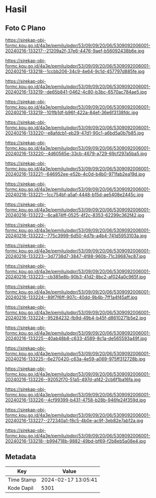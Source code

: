 # Hasil

## Foto C Plano

https://sirekap-obj-formc.kpu.go.id/4a3e/pemilu/pdpr/53/09/09/20/06/5309092006001-20240216-133217--21209a2f-37e6-4476-9aef-b56092438b6e.jpg

https://sirekap-obj-formc.kpu.go.id/4a3e/pemilu/pdpr/53/09/09/20/06/5309092006001-20240216-133218--1ccbb206-34c9-4e64-9c1d-457797d885fe.jpg

https://sirekap-obj-formc.kpu.go.id/4a3e/pemilu/pdpr/53/09/09/20/06/5309092006001-20240216-133219--de65b841-0462-4c80-b3bc-6570ac784ae5.jpg

https://sirekap-obj-formc.kpu.go.id/4a3e/pemilu/pdpr/53/09/09/20/06/5309092006001-20240216-133219--101fb1df-b96f-422a-84ef-36e6f3138fdc.jpg

https://sirekap-obj-formc.kpu.go.id/4a3e/pemilu/pdpr/53/09/09/20/06/5309092006001-20240216-133220--e8afdcb1-eb29-47d1-90c1-a6bd5a0b7b85.jpg

https://sirekap-obj-formc.kpu.go.id/4a3e/pemilu/pdpr/53/09/09/20/06/5309092006001-20240216-133220--4d60565e-33cb-4679-a729-69cf297a5ba5.jpg

https://sirekap-obj-formc.kpu.go.id/4a3e/pemilu/pdpr/53/09/09/20/06/5309092006001-20240216-133221--646952ee-e52b-4c0d-b4b0-971fab2ea19d.jpg

https://sirekap-obj-formc.kpu.go.id/4a3e/pemilu/pdpr/53/09/09/20/06/5309092006001-20240216-133221--1cc754bf-a5af-4448-b15d-ae5408e2445c.jpg

https://sirekap-obj-formc.kpu.go.id/4a3e/pemilu/pdpr/53/09/09/20/06/5309092006001-20240216-133222--6ca874ff-0525-4f2c-8353-62299c362f42.jpg

https://sirekap-obj-formc.kpu.go.id/4a3e/pemilu/pdpr/53/09/09/20/06/5309092006001-20240216-133222--775c3999-6d50-4d7b-a4b4-741d5953103a.jpg

https://sirekap-obj-formc.kpu.go.id/4a3e/pemilu/pdpr/53/09/09/20/06/5309092006001-20240216-133223--3d7738d7-3847-4f88-960b-71c39687ec87.jpg

https://sirekap-obj-formc.kpu.go.id/4a3e/pemilu/pdpr/53/09/09/20/06/5309092006001-20240216-133223--cb385e8b-90b3-41d2-8bc2-af024a0c965f.jpg

https://sirekap-obj-formc.kpu.go.id/4a3e/pemilu/pdpr/53/09/09/20/06/5309092006001-20240216-133224--89f7f6ff-907c-40dd-9b4b-7ff1a4f45aff.jpg

https://sirekap-obj-formc.kpu.go.id/4a3e/pemilu/pdpr/53/09/09/20/06/5309092006001-20240216-133224--95284232-fb9d-49b4-b45f-d8610271b5e2.jpg

https://sirekap-obj-formc.kpu.go.id/4a3e/pemilu/pdpr/53/09/09/20/06/5309092006001-20240216-133225--40ab48b8-c633-4589-8c1a-de565593a49f.jpg

https://sirekap-obj-formc.kpu.go.id/4a3e/pemilu/pdpr/53/09/09/20/06/5309092006001-20240216-133225--6e270420-c63a-4e59-a069-975ff312728b.jpg

https://sirekap-obj-formc.kpu.go.id/4a3e/pemilu/pdpr/53/09/09/20/06/5309092006001-20240216-133226--92052f70-51a5-497d-af42-2cb6f1ba16fa.jpg

https://sirekap-obj-formc.kpu.go.id/4a3e/pemilu/pdpr/53/09/09/20/06/5309092006001-20240216-133226--4cf99399-b431-4758-b28b-946fe24f359d.jpg

https://sirekap-obj-formc.kpu.go.id/4a3e/pemilu/pdpr/53/09/09/20/06/5309092006001-20240216-133227--272340a1-f8c5-4b0e-ac9f-3eb82e7ab12a.jpg

https://sirekap-obj-formc.kpu.go.id/4a3e/pemilu/pdpr/53/09/09/20/06/5309092006001-20240216-133218--b994718b-9882-49bd-bf69-f2b8eb5a08e4.jpg


## Metadata

| Key        | Value               |
| ---------- | ------------------- |
| Time Stamp | 2024-02-17 13:05:41 |
| Kode Dapil | 5301                |



